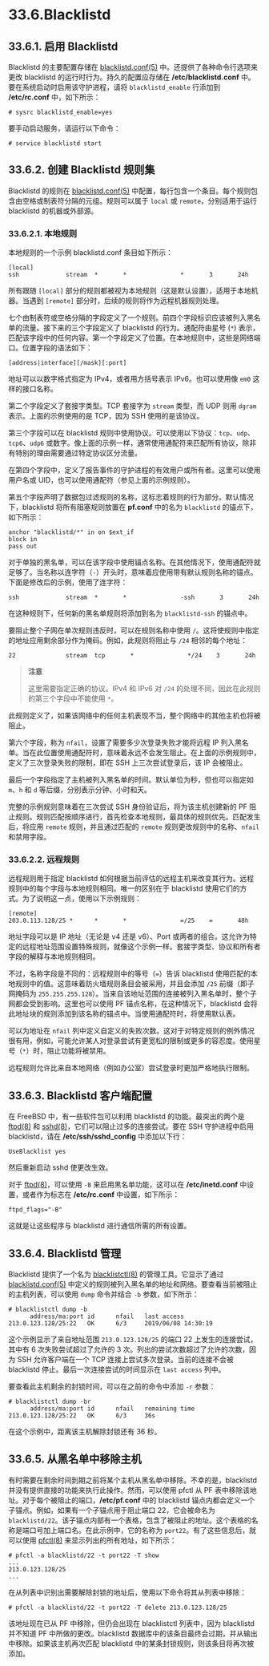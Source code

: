 # 33.6.Blacklistd

## 33.6.1. 启用 Blacklistd

Blacklistd 的主要配置存储在 [blacklistd.conf(5)](https://man.freebsd.org/cgi/man.cgi?query=blacklistd.conf&sektion=5&format=html) 中。还提供了各种命令行选项来更改 blacklistd 的运行时行为。持久的配置应存储在 **/etc/blacklistd.conf** 中。要在系统启动时启用该守护进程，请将 `blacklistd_enable` 行添加到 **/etc/rc.conf** 中，如下所示：

```
# sysrc blacklistd_enable=yes
```

要手动启动服务，请运行以下命令：

```
# service blacklistd start
```

## 33.6.2. 创建 Blacklistd 规则集

Blacklistd 的规则在 [blacklistd.conf(5)](https://man.freebsd.org/cgi/man.cgi?query=blacklistd.conf&sektion=5&format=html) 中配置，每行包含一个条目。每个规则包含由空格或制表符分隔的元组。规则可以属于 `local` 或 `remote`，分别适用于运行 blacklistd 的机器或外部源。

### 33.6.2.1. 本地规则

本地规则的一个示例 blacklistd.conf 条目如下所示：

```
[local]
ssh             stream  *       *               *       3       24h
```

所有跟随 `[local]` 部分的规则都被视为本地规则（这是默认设置），适用于本地机器。当遇到 `[remote]` 部分时，后续的规则将作为远程机器规则处理。

七个由制表符或空格分隔的字段定义了一个规则。前四个字段标识应该被列入黑名单的流量。接下来的三个字段定义了 blacklistd 的行为。通配符由星号 (`*`) 表示，匹配该字段中的任何内容。第一个字段定义了位置。在本地规则中，这些是网络端口。位置字段的语法如下：

```
[address|interface][/mask][:port]
```

地址可以以数字格式指定为 IPv4，或者用方括号表示 IPv6。也可以使用像 `em0` 这样的接口名称。

第二个字段定义了套接字类型。TCP 套接字为 `stream` 类型，而 UDP 则用 `dgram` 表示。上面的示例使用的是 TCP，因为 SSH 使用的是该协议。

第三个字段可以在 blacklistd 规则中使用协议。可以使用以下协议：`tcp`、`udp`、`tcp6`、`udp6` 或数字。像上面的示例一样，通常使用通配符来匹配所有协议，除非有特别的理由需要通过特定协议区分流量。

在第四个字段中，定义了报告事件的守护进程的有效用户或所有者。这里可以使用用户名或 UID，也可以使用通配符（参见上面的示例规则）。

第五个字段声明了数据包过滤规则的名称，这标志着规则的行为部分。默认情况下，blacklistd 将所有阻塞规则放置在 **pf.conf** 中的名为 `blacklistd` 的锚点下，如下所示：

```
anchor "blacklistd/*" in on $ext_if
block in
pass out
```

对于单独的黑名单，可以在该字段中使用锚点名称。在其他情况下，使用通配符就足够了。当名称以连字符（`-`）开头时，意味着应使用带有默认规则名称的锚点。下面是修改后的示例，使用了连字符：

```
ssh             stream  *       *               -ssh       3       24h
```

在这种规则下，任何新的黑名单规则将添加到名为 `blacklistd-ssh` 的锚点中。

要阻止整个子网在单次规则违反时，可以在规则名称中使用 `/`。这将使规则中指定的地址应用剩余部分作为掩码。例如，此规则将阻止与 `/24` 相邻的每个地址：

```
22              stream  tcp       *               */24    3       24h
```

>**注意**
>
>这里需要指定正确的协议。IPv4 和 IPv6 对 `/24` 的处理不同，因此在此规则的第三个字段中不能使用 `*`。

此规则定义了，如果该网络中的任何主机表现不当，整个网络中的其他主机也将被阻止。

第六个字段，称为 `nfail`，设置了需要多少次登录失败才能将远程 IP 列入黑名单。当在此位置使用通配符时，意味着永远不会发生阻止。在上面的示例规则中，定义了三次登录失败的限制，即在 SSH 上三次尝试登录后，该 IP 会被阻止。

最后一个字段指定了主机被列入黑名单的时间。默认单位为秒，但也可以指定如 `m`、`h` 和 `d` 等后缀，分别表示分钟、小时和天。

完整的示例规则意味着在三次尝试 SSH 身份验证后，将为该主机创建新的 PF 阻止规则。规则匹配按顺序进行，首先检查本地规则，最具体的规则优先。匹配发生后，将应用 `remote` 规则，并且通过匹配的 `remote` 规则更改规则中的名称、`nfail` 和禁用字段。

### 33.6.2.2. 远程规则

远程规则用于指定 blacklistd 如何根据当前评估的远程主机来改变其行为。远程规则中的每个字段与本地规则相同。唯一的区别在于 blacklistd 使用它们的方式。为了说明这一点，使用以下示例规则：

```
[remote]
203.0.113.128/25 *      *       *               =/25    =       48h
```

地址字段可以是 IP 地址（无论是 v4 还是 v6）、Port 或两者的组合。这允许为特定的远程地址范围设置特殊规则，就像这个示例一样。套接字类型、协议和所有者字段的解释与本地规则相同。

不过，名称字段是不同的：远程规则中的等号（`=`）告诉 blacklistd 使用匹配的本地规则中的值。这意味着防火墙规则条目会被采用，并且会添加 `/25` 前缀（即子网掩码为 `255.255.255.128`）。当来自该地址范围的连接被列入黑名单时，整个子网都会受到影响。这里也可以使用 PF 锚点名称，在这种情况下，blacklistd 会将此地址块的规则添加到该名称的锚点中。当使用通配符时，将使用默认表。

可以为地址在 `nfail` 列中定义自定义的失败次数。这对于对特定规则的例外情况很有用，例如，可能允许某人对登录尝试有更宽松的限制或更多的容忍度。使用星号（`*`）时，阻止功能将被禁用。

远程规则允许比来自本地网络（例如办公室）尝试登录时更加严格地执行限制。

## 33.6.3. Blacklistd 客户端配置

在 FreeBSD 中，有一些软件包可以利用 blacklistd 的功能。最突出的两个是 [ftpd(8)](https://man.freebsd.org/cgi/man.cgi?query=ftpd&sektion=8&format=html) 和 [sshd(8)](https://man.freebsd.org/cgi/man.cgi?query=sshd&sektion=8&format=html)，它们可以阻止过多的连接尝试。要在 SSH 守护进程中启用 blacklistd，请在 **/etc/ssh/sshd\_config** 中添加以下行：

```
UseBlacklist yes
```

然后重新启动 sshd 使更改生效。

对于 [ftpd(8)](https://man.freebsd.org/cgi/man.cgi?query=ftpd&sektion=8&format=html)，可以使用 `-B` 来启用黑名单功能，这可以在 **/etc/inetd.conf** 中设置，或者作为标志在 **/etc/rc.conf** 中设置，如下所示：

```
ftpd_flags="-B"
```

这就是让这些程序与 blacklistd 进行通信所需的所有设置。

## 33.6.4. Blacklistd 管理

Blacklistd 提供了一个名为 [blacklistctl(8)](https://man.freebsd.org/cgi/man.cgi?query=blacklistctl&sektion=8&format=html) 的管理工具。它显示了通过 [blacklistd.conf(5)](https://man.freebsd.org/cgi/man.cgi?query=blacklistd.conf&sektion=5&format=html) 中定义的规则被列入黑名单的地址和网络。要查看当前被阻止的主机列表，可以使用 `dump` 命令并结合 `-b` 参数，如下所示：

```
# blacklistctl dump -b
      address/ma:port id      nfail   last access
213.0.123.128/25:22   OK      6/3     2019/06/08 14:30:19
```

这个示例显示了来自地址范围 `213.0.123.128/25` 的端口 22 上发生的连接尝试，其中有 6 次失败尝试超过了允许的 3 次。列出的尝试次数超过了允许的次数，因为 SSH 允许客户端在一个 TCP 连接上尝试多次登录。当前的连接不会被 blacklistd 停止。最后一次连接尝试的时间显示在 `last access` 列中。

要查看此主机剩余的封锁时间，可以在之前的命令中添加 `-r` 参数：

```
# blacklistctl dump -br
      address/ma:port id      nfail   remaining time
213.0.123.128/25:22   OK      6/3     36s
```

在这个示例中，距离该主机解除封锁还有 36 秒。

## 33.6.5. 从黑名单中移除主机

有时需要在剩余时间到期之前将某个主机从黑名单中移除。不幸的是，blacklistd 并没有提供直接的功能来执行此操作。然而，可以使用 pfctl 从 PF 表中移除该地址。对于每个被阻止的端口，**/etc/pf.conf** 中的 blacklistd 锚点内都会定义一个子锚点。例如，如果有一个子锚点用于阻止端口 22，它会被命名为 `blacklistd/22`。该子锚点内部有一个表格，包含了被阻止的地址。这个表格的名称是端口号加上端口名。在此示例中，它的名称为 `port22`。有了这些信息后，就可以使用 [pfctl(8)](https://man.freebsd.org/cgi/man.cgi?query=pfctl&sektion=8&format=html) 来显示列出的所有地址，如下所示：

```
# pfctl -a blacklistd/22 -t port22 -T show
...
213.0.123.128/25
...
```

在从列表中识别出需要解除封锁的地址后，使用以下命令将其从列表中移除：

```
# pfctl -a blacklistd/22 -t port22 -T delete 213.0.123.128/25
```

该地址现在已从 PF 中移除，但仍会出现在 blacklistctl 列表中，因为 blacklistd 并不知道 PF 中所做的更改。blacklistd 数据库中的该条目最终会过期，并从输出中移除。如果该主机再次匹配 blacklistd 中的某条封锁规则，则该条目将再次被添加。

